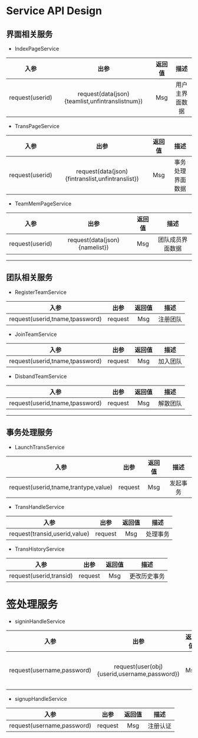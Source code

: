 <!--
 * @Description: 
 * @Version: 
 * @Autor: Zhangchunhao
 * @Date: 2022-04-23 14:57:45
 * @LastEditors: Zhanchunhao
 * @LastEditTime: 2022-04-27 20:59:00
-->
# Service API Design

## 界面相关服务

* IndexPageService

|      入参       |                      出参                       | 返回值 |      描述      |
| :-------------: | :---------------------------------------------: | :----: | :------------: |
| request(userid) | request(data(json){teamlist,unfintranslistnum}) |  Msg   | 用户主界面数据 |


* TransPageService

|      入参       |                       出参                       | 返回值 |       描述       |
| :-------------: | :----------------------------------------------: | :----: | :--------------: |
| request(userid) | request(data(json){fintranslist,unfintranslist}) |  Msg   | 事务处理界面数据 |

* TeamMemPageService

|      入参       |             出参              | 返回值 |       描述       |
| :-------------: | :---------------------------: | :----: | :--------------: |
| request(userid) | request(data(json){namelist}) |  Msg   | 团队成员界面数据 |

---
## 团队相关服务

* RegisterTeamService

|              入参               |  出参   | 返回值 |   描述   |
| :-----------------------------: | :-----: | :----: | :------: |
| request(userid,tname,tpassword) | request |  Msg   | 注册团队 |

* JoinTeamService

|              入参               |  出参   | 返回值 |   描述   |
| :-----------------------------: | :-----: | :----: | :------: |
| request(userid,tname,tpassword) | request |  Msg   | 加入团队 |

* DisbandTeamService

|              入参               |  出参   | 返回值 |   描述   |
| :-----------------------------: | :-----: | :----: | :------: |
| request(userid,tname,tpassword) | request |  Msg   | 解散团队 |

---
## 事务处理服务

* LaunchTransService

|                 入参                 |  出参   | 返回值 |   描述   |
| :----------------------------------: | :-----: | :----: | :------: |
| request(userid,tname,trantype,value) | request |  Msg   | 发起事务 |

* TransHandleService

|             入参              |  出参   | 返回值 |   描述   |
| :---------------------------: | :-----: | :----: | :------: |
| request(transid,userid,value) | request |  Msg   | 处理事务 |

* TransHistoryService

|          入参           |  出参   | 返回值 |     描述     |
| :---------------------: | :-----: | :----: | :----------: |
| request(userid,transid) | request |  Msg   | 更改历史事务 |

# 签处理服务

* signinHandleService

|            入参            |                     出参                     | 返回值 |   描述   |
| :------------------------: | :------------------------------------------: | :----: | :------: |
| request(username,password) | request(user(obj){userid,username,password}) |  Msg   | 签入认证 |

* signupHandleService

|            入参            |  出参   | 返回值 |   描述   |
| :------------------------: | :-----: | :----: | :------: |
| request(username,password) | request |  Msg   | 注册认证 |
